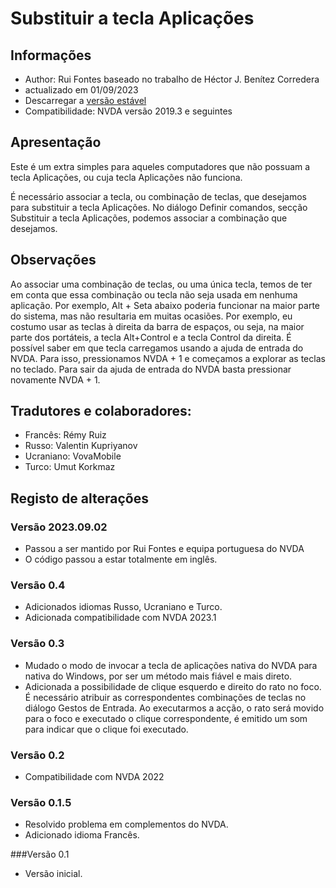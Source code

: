 # Substituir a tecla Aplicações


## Informações
* Author: Rui Fontes baseado no trabalho de Héctor J. Benítez Corredera
* actualizado em 01/09/2023
* Descarregar a [versão estável][1]
* Compatibilidade: NVDA versão 2019.3 e seguintes


## Apresentação
Este é um extra simples para aqueles computadores que não possuam a tecla Aplicações, ou cuja tecla Aplicações não funciona.

É necessário associar a tecla, ou combinação de teclas, que desejamos para substituir a tecla Aplicações.
No diálogo Definir comandos, secção Substituir a tecla Aplicações, podemos associar a combinação que desejamos.


## Observações
Ao associar uma combinação de teclas, ou uma única tecla, temos de ter em conta que essa combinação ou tecla não seja usada em nenhuma aplicação.
Por exemplo, Alt + Seta abaixo poderia funcionar na maior parte do sistema, mas não resultaria em muitas ocasiões.
Por exemplo, eu costumo usar as teclas  à direita da barra de espaços, ou seja, na maior parte dos portáteis, a tecla Alt+Control e a tecla Control da direita.
É possível saber em que tecla carregamos usando a ajuda de entrada do NVDA. Para isso, pressionamos NVDA + 1 e começamos a explorar as teclas no teclado. Para sair da ajuda de entrada do NVDA basta pressionar novamente NVDA + 1.


## Tradutores e colaboradores:
* Francês: Rémy Ruiz
* Russo: Valentin Kupriyanov
* Ucraniano: VovaMobile
* Turco: Umut Korkmaz


## Registo de alterações


### Versão 2023.09.02
* Passou a ser mantido por Rui Fontes e equipa portuguesa do NVDA
* O código passou a estar totalmente em inglês.


### Versão 0.4
* Adicionados idiomas Russo, Ucraniano e Turco.
* Adicionada compatibilidade com NVDA 2023.1


### Versão 0.3
* Mudado o modo de invocar a tecla de aplicações nativa do NVDA para nativa do Windows, por ser um método mais fiável e mais direto.
* Adicionada a possibilidade de clique esquerdo e direito do rato no foco.
  É necessário atribuir as correspondentes combinações de teclas no diálogo Gestos de Entrada.
  Ao executarmos a acção, o rato será movido para o foco e executado o clique correspondente, é emitido um som para indicar que o clique foi executado.


### Versão 0.2
* Compatibilidade com NVDA 2022


### Versão 0.1.5
* Resolvido problema em complementos do NVDA.
* Adicionado idioma Francês.


###Versão 0.1
* Versão inicial.


[1]: https://github.com/ruifontes/RemapKeyAplication-para-NVDA/releases/download/2023.09.26/remapApplicationsKey-2023.09.26.nvda-addon
